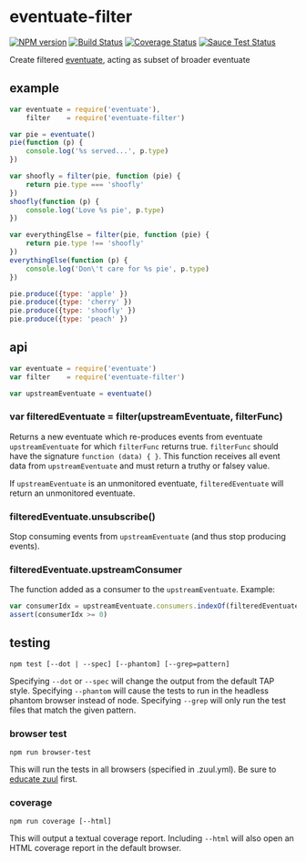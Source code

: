 # eventuate-filter

[![NPM version](https://badge.fury.io/js/eventuate-filter.png)](http://badge.fury.io/js/eventuate-filter)
[![Build Status](https://travis-ci.org/jasonpincin/eventuate-filter.svg?branch=master)](https://travis-ci.org/jasonpincin/eventuate-filter)
[![Coverage Status](https://coveralls.io/repos/jasonpincin/eventuate-filter/badge.png?branch=master)](https://coveralls.io/r/jasonpincin/eventuate-filter?branch=master)
[![Sauce Test Status](https://saucelabs.com/browser-matrix/jp-project9.svg)](https://saucelabs.com/u/jp-project9)

Create filtered [eventuate](https://github.com/jasonpincin/eventuate), acting as subset of broader eventuate

## example

```javascript
var eventuate = require('eventuate'),
    filter    = require('eventuate-filter')

var pie = eventuate()
pie(function (p) {
    console.log('%s served...', p.type)
})

var shoofly = filter(pie, function (pie) {
    return pie.type === 'shoofly'
})
shoofly(function (p) {
    console.log('Love %s pie', p.type)
})

var everythingElse = filter(pie, function (pie) {
    return pie.type !== 'shoofly'
})
everythingElse(function (p) {
    console.log('Don\'t care for %s pie', p.type)
})

pie.produce({type: 'apple' })
pie.produce({type: 'cherry' })
pie.produce({type: 'shoofly' })
pie.produce({type: 'peach' })
```

## api

```javascript
var eventuate = require('eventuate')
var filter    = require('eventuate-filter')

var upstreamEventuate = eventuate()
```

### var filteredEventuate = filter(upstreamEventuate, filterFunc)

Returns a new eventuate which re-produces events from eventuate `upstreamEventuate` for which `filterFunc` returns true.  `filterFunc` should have the signature `function (data) { }`. This function receives all event data from `upstreamEventuate` and must return a truthy or falsey value.

If `upstreamEventuate` is an unmonitored eventuate, `filteredEventuate` will return an unmonitored eventuate.

### filteredEventuate.unsubscribe()

Stop consuming events from `upstreamEventuate` (and thus stop producing events). 

### filteredEventuate.upstreamConsumer

The function added as a consumer to the `upstreamEventuate`. Example:

```javascript
var consumerIdx = upstreamEventuate.consumers.indexOf(filteredEventuate.upstreamConsumer)
assert(consumerIdx >= 0)
```

## testing

`npm test [--dot | --spec] [--phantom] [--grep=pattern]`

Specifying `--dot` or `--spec` will change the output from the default TAP style. 
Specifying `--phantom` will cause the tests to run in the headless phantom browser instead of node.
Specifying `--grep` will only run the test files that match the given pattern.

### browser test

`npm run browser-test`

This will run the tests in all browsers (specified in .zuul.yml). Be sure to [educate zuul](https://github.com/defunctzombie/zuul/wiki/cloud-testing#2-educate-zuul) first.

### coverage

`npm run coverage [--html]`

This will output a textual coverage report. Including `--html` will also open 
an HTML coverage report in the default browser.
